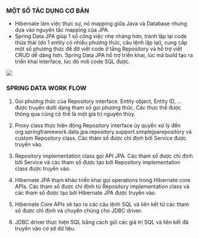 ### MỘT SỐ TÁC DỤNG CƠ BẢN
- Hibernate làm việc thực sự, nó mapping giữa Java và Database nhưng dựa vào nguyên tắc mapping của JPA.
- Spring Data JPA giúp 1 số công việc nhẹ nhàng hơn, tránh lặp lại code thừa thải (do 1 entity có nhiều phương thức, câu lệnh lặp lại), cung cấp một số phương thức để đỡ viết code ở tầng Repository và hỗ trợ viết CRUD dễ dàng hơn. Spring Data JPA hỗ trợ triển khai, lúc mà build tạo ra triển khai interface, lúc đó mới code SQL được.

![](https://terasolunaorg.github.io/guideline/5.1.0.RELEASE/en/_images/dataaccess_jpa.png)

### SPRING DATA WORK FLOW

1. Gọi phương thức của Repository interface. Entity object, Entity ID, … được truyền dưới dạng tham số gọi phương thức. Các thực thể được thông qua cũng có thể là một giá trị nguyên thủy. 

2. Proxy class thực hiện động Repository interface ủy quyền xử lý đến org.springframework.data.jpa.repository.support.simplejparepository và custom Repository class. Các tham số được chỉ định bởi Service được truyền vào. 

3. Repository implementation class gọi API JPA. Các tham số được chỉ định bởi Service và các tham số được tạo bởi Repository implementation class được truyền vào. 

4. Hibernate JPA tham khảo triển khai gọi operations trong Hibernate core APIs. Các tham số được chỉ định từ Repository implementation class và các tham số được tạo bởi Hibernate JPA được truyền vào.

5. Hibernate Core APIs sẽ tạo ra các câu lệnh SQL và liên kết từ các tham số được chỉ định và chuyển chúng cho JDBC driver. 

6. JDBC driver thực hiện SQL bằng cách gửi các giá trị SQL và liên kết đã truyền vào cơ sở dữ liệu.
